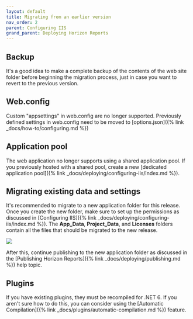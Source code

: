 ```yaml
---
layout: default
title: Migrating from an earlier version
nav_order: 2
parent: Configuring IIS
grand_parent: Deploying Horizon Reports
---
```


## Backup
It's a good idea to make a complete backup of the contents of the web site folder before beginning the migration process, just in case you want to revert to the previous version.

## Web.config
Custom "appsettings" in web.config are no longer supported. Previously defined settings in web.config need to be moved to [options.json]({% link _docs/how-to/configuring.md %})

## Application pool
The web application no longer supports using a shared application pool. If you previously hosted with a shared pool, create a new [dedicated application pool]({% link _docs/deploying/configuring-iis/index.md %}).

## Migrating existing data and settings
It's recommended to migrate to a new application folder for this release. Once you create the new folder, make sure to set up the permissions as discussed in [Configuring IIS]({% link _docs/deploying/configuring-iis/index.md %}).
The **App_Data**, **Project_Data**, and **Licenses** folders contain all the files that should be migrated to the new release. 

![](images/remainingfolders.png)

After this, continue publishing to the new application folder as discussed in the [Publishing Horizon Reports]({% link _docs/deploying/publishing.md %}) help topic.

## Plugins

If you have existing plugins, they must be recompiled for .NET 6. If you aren't sure how to do this, you can consider using the [Automatic Compilation]({% link _docs/plugins/automatic-compilation.md %}) feature.
